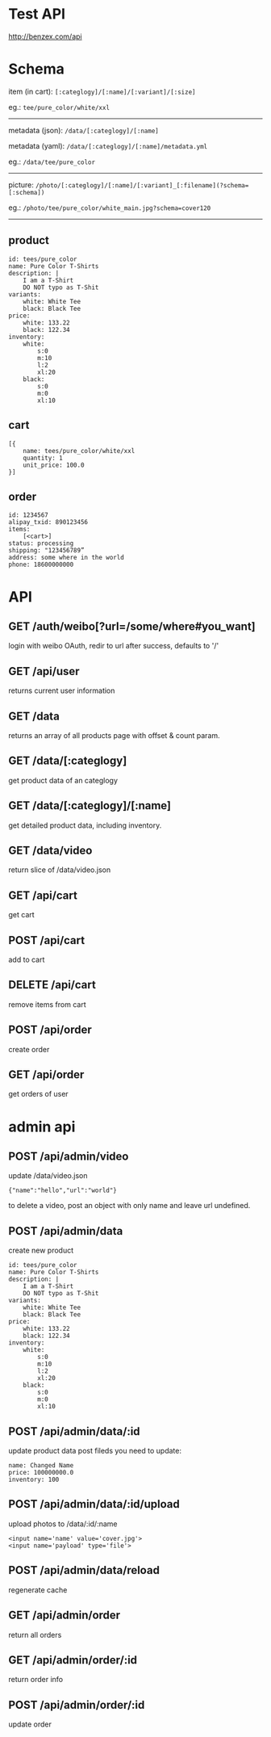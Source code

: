Test API
===

http://benzex.com/api


Schema
===

item (in cart): `[:categlogy]/[:name]/[:variant]/[:size]`

eg.: `tee/pure_color/white/xxl`

---------

metadata (json): `/data/[:categlogy]/[:name]`

metadata (yaml): `/data/[:categlogy]/[:name]/metadata.yml`

eg.: `/data/tee/pure_color` 

---------

picture: `/photo/[:categlogy]/[:name]/[:variant]_[:filename](?schema=[:schema])`

eg.: `/photo/tee/pure_color/white_main.jpg?schema=cover120`

---------

product
---
```
id: tees/pure_color
name: Pure Color T-Shirts
description: |
	I am a T-Shirt
	DO NOT typo as T-Shit
variants:
	white: White Tee
	black: Black Tee
price:
	white: 133.22
	black: 122.34
inventory:
	white: 
		s:0
		m:10
		l:2
		xl:20
	black:
		s:0
		m:0
		xl:10
```

cart
---
```
[{
	name: tees/pure_color/white/xxl
	quantity: 1
	unit_price: 100.0
}]
```


order
---
```
id: 1234567
alipay_txid: 890123456
items: 
	[<cart>]
status: processing
shipping: "123456789”
address: some where in the world
phone: 18600000000
```

API
===

GET /auth/weibo[?url=/some/where#you_want]
---
login with weibo OAuth, redir to url after success, defaults to '/'

GET /api/user
---
returns current user information

GET /data
---
returns an array of all products
page with offset & count param.

GET /data/[:categlogy]
---
get product data of an categlogy

GET /data/[:categlogy]/[:name]
---
get detailed product data, including inventory.

GET /data/video
---
return slice of /data/video.json

GET /api/cart
---
get cart


POST /api/cart
---
add to cart


DELETE /api/cart
---
remove items from cart


POST /api/order
---
create order


GET /api/order
---
get orders of user


admin api
===

POST /api/admin/video
---
update /data/video.json

```
{"name":"hello","url":"world"}
```

to delete a video, post an object with only name and leave url undefined.

POST /api/admin/data
---
create new product

```
id: tees/pure_color
name: Pure Color T-Shirts
description: |
	I am a T-Shirt
	DO NOT typo as T-Shit
variants:
	white: White Tee
	black: Black Tee
price:
	white: 133.22
	black: 122.34
inventory:
	white: 
		s:0
		m:10
		l:2
		xl:20
	black:
		s:0
		m:0
		xl:10
```

POST /api/admin/data/:id
---
update product data
post fileds you need to update:

```
name: Changed Name
price: 100000000.0
inventory: 100

```

POST /api/admin/data/:id/upload
---
upload photos to /data/:id/:name

```
<input name='name' value='cover.jpg'>
<input name='payload' type='file'>
```

POST /api/admin/data/reload
---
regenerate cache

GET /api/admin/order
---
return all orders

GET /api/admin/order/:id
---
return order info

POST /api/admin/order/:id
---
update order
